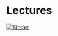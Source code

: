 # Lectures

[![Binder](https://mybinder.org/badge_logo.svg)](https://mybinder.org/v2/gh/RahmanPeimankar/aml-sdu-f21/main)
